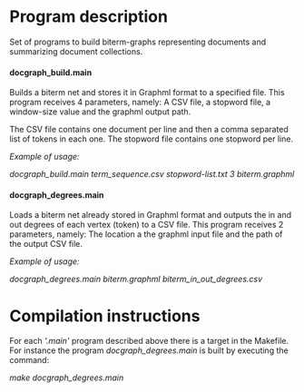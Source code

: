 # Program description

 Set of programs to build biterm-graphs representing documents and summarizing document collections. 

#### **docgraph_build.main**
Builds a biterm net and stores it in Graphml format to a specified file. 
This program receives 4 parameters, namely: A CSV file, a stopword file, a window-size value and the graphml output path. 

The CSV file contains one document per line and then a comma separated list of tokens in each one.  The stopword file contains one stopword per line.

*Example of usage:* 

*docgraph_build.main term_sequence.csv stopword-list.txt 3 biterm.graphml*

#### **docgraph_degrees.main**
Loads  a biterm net already stored in Graphml format and outputs the in and out degrees of each vertex (token) to a CSV file.
This program receives 2 parameters, namely: The location a the graphml input file and the path of the output CSV file.

*Example of usage:* 

*docgraph_degrees.main biterm.graphml biterm_in_out_degrees.csv*

# Compilation instructions

For each *'.main'* program described above there is a target in the Makefile. For instance the program *docgraph_degrees.main* is built by executing the command:

*make docgraph_degrees.main*
